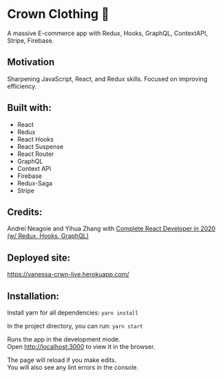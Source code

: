 # Crown Clothing :crown:

A massive E-commerce app with Redux, Hooks, GraphQL, ContextAPI, Stripe, Firebase.

## Motivation

Sharpening JavaScript, React, and Redux skills. Focused on improving efficiency. 

## Built with:

- React
- Redux
- React Hooks 
- React Suspense
- React Router
- GraphQL
- Context API
- Firebase
- Redux-Saga
- Stripe

## Credits:

Andrei Neagoie and Yihua Zhang with [Complete React Developer in 2020 (w/ Redux, Hooks, GraphQL)](https://www.udemy.com/course/complete-react-developer-zero-to-mastery/)

## Deployed site:

https://vanessa-crwn-live.herokuapp.com/

## Installation:

Install yarn for all dependencies: `yarn install`

In the project directory, you can run: `yarn start`

Runs the app in the development mode.<br />
Open [http://localhost:3000](http://localhost:3000) to view it in the browser.

The page will reload if you make edits.<br />
You will also see any lint errors in the console.


